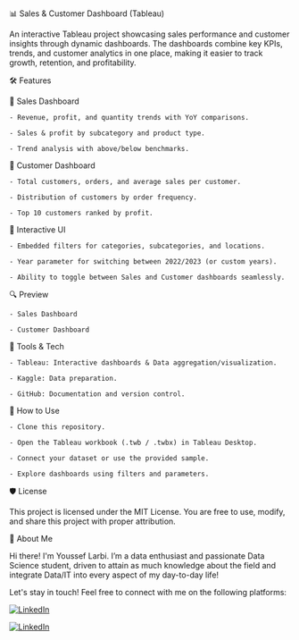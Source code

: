 📊 Sales & Customer Dashboard (Tableau)


An interactive Tableau project showcasing sales performance and customer insights through dynamic dashboards. The dashboards combine key KPIs, trends, and customer analytics in one place, making it easier to track growth, retention, and profitability.


🛠️ Features


🔹 Sales Dashboard


    - Revenue, profit, and quantity trends with YoY comparisons.

    - Sales & profit by subcategory and product type.

    - Trend analysis with above/below benchmarks.


🔹 Customer Dashboard


    - Total customers, orders, and average sales per customer.

    - Distribution of customers by order frequency.

    - Top 10 customers ranked by profit.


📱 Interactive UI


    - Embedded filters for categories, subcategories, and locations.

    - Year parameter for switching between 2022/2023 (or custom years).

    - Ability to toggle between Sales and Customer dashboards seamlessly.


🔍 Preview


    - Sales Dashboard

    - Customer Dashboard


🧰 Tools & Tech


    - Tableau: Interactive dashboards & Data aggregation/visualization.

    - Kaggle: Data preparation.

    - GitHub: Documentation and version control.


🔹 How to Use


    - Clone this repository.

    - Open the Tableau workbook (.twb / .twbx) in Tableau Desktop.

    - Connect your dataset or use the provided sample.

    - Explore dashboards using filters and parameters.


🛡️ License

This project is licensed under the MIT License. You are free to use, modify, and share this project with proper attribution.

🌟 About Me

Hi there! I'm Youssef Larbi. I’m a data enthusiast and passionate Data Science student, driven to attain as much knowledge about the field and integrate Data/IT into every aspect of my day-to-day life!

Let's stay in touch! Feel free to connect with me on the following platforms:

[![LinkedIn](https://img.shields.io/badge/LinkedIn-0077B5?style=for-the-badge&logo=linkedin&logoColor=white)](https://www.linkedin.com/in/youssef-larbi-1350a5283/)

[![LinkedIn](https://img.shields.io/badge/LinkedIn-0077B5?style=for-the-badge&logo=linkedin&logoColor=white)](https://www.linkedin.com/in/youssef-larbi-1350a5283/)
